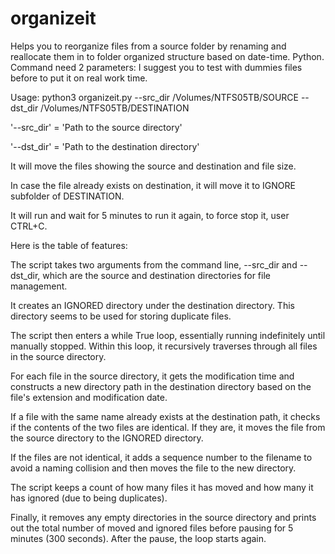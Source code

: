 # organizeit
Helps you to reorganize files from a source folder by renaming and reallocate them in to folder organized structure based on date-time. Python.
Command need 2 parameters:
I suggest you to test with dummies files before to put it on real work time.

Usage:
python3 organizeit.py --src_dir /Volumes/NTFS05TB/SOURCE --dst_dir /Volumes/NTFS05TB/DESTINATION

'--src_dir' = 'Path to the source directory'

'--dst_dir' = 'Path to the destination directory'

It will move the files showing the source and destination and file size.

In case the file already exists on destination, it will move it to IGNORE subfolder of DESTINATION.

It will run and wait for 5 minutes to run it again, to force stop it, user CTRL+C.

Here is the table of features:

The script takes two arguments from the command line, --src_dir and --dst_dir, which are the source and destination directories for file management.

It creates an IGNORED directory under the destination directory. This directory seems to be used for storing duplicate files.

The script then enters a while True loop, essentially running indefinitely until manually stopped. Within this loop, it recursively traverses through all files in the source directory.

For each file in the source directory, it gets the modification time and constructs a new directory path in the destination directory based on the file's extension and modification date.

If a file with the same name already exists at the destination path, it checks if the contents of the two files are identical. If they are, it moves the file from the source directory to the IGNORED directory.

If the files are not identical, it adds a sequence number to the filename to avoid a naming collision and then moves the file to the new directory.

The script keeps a count of how many files it has moved and how many it has ignored (due to being duplicates).

Finally, it removes any empty directories in the source directory and prints out the total number of moved and ignored files before pausing for 5 minutes (300 seconds). After the pause, the loop starts again.
